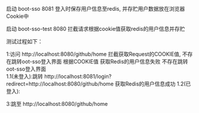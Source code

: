 启动 boot-sso      8081
     登入时保存用户信息至redis, 并存贮用户数据放在浏览器Cookie中

启动 boot-sso-test 8080
     拦截请求根据cookie值获取redis的用户信息并存贮

测试过程如下：

1:访问  http://localhost:8080/github/home 
    拦截获取Request的COOKIE值,        不存在跳转oot-sso登入界面
    根据COOKIE值 
        获取Redis的用户信息失败   不存在跳转oot-sso登入界面    
    1.1(未登入):跳转  http://localhost:8081/login?redirect=http://localhost:8080/github/home
        获取Redis的用户信息成功
    1.2(已登入):

3:跳至  http://localhost:8080/github/home 